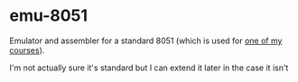 # emu-8051
Emulator and assembler for a standard 8051 (which is used for [one of my courses](https://www.wgtn.ac.nz/courses/eeen/202/2025/offering?crn=33054)).

I'm not actually sure it's standard but I can extend it later in the case it isn't
